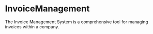 # InvoiceManagement
The Invoice Management System is a comprehensive tool for managing invoices within a company.
